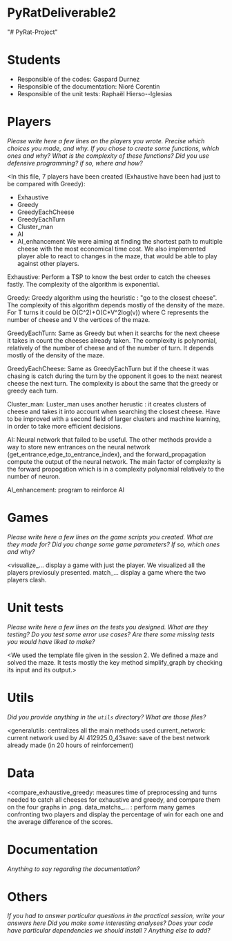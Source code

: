 # PyRatDeliverable2
"# PyRat-Project" 
# Students

- Responsible of the codes: Gaspard Durnez
- Responsible of the documentation: Nioré Corentin 
- Responsible of the unit tests: Raphaël Hierso--Iglesias



# Players

*Please write here a few lines on the players you wrote.*
*Precise which choices you made, and why.*
*If you chose to create some functions, which ones and why?*
*What is the complexity of these functions?*
*Did you use defensive programming? if so, where and how?*

<In this file, 7 players have been created (Exhaustive have been had just to be compared with Greedy):
- Exhaustive
- Greedy
- GreedyEachCheese
- GreedyEachTurn
- Cluster_man
- AI
- AI_enhancement
We were aiming at finding the shortest path to multiple cheese with the
most economical time cost. We also implemented player able to react to changes in the maze, that would be able to play against other players.

Exhaustive: Perform a TSP to know the best order to catch the cheeses fastly. The complexity of the algorithm is exponential.

Greedy: Greedy algorithm using the heuristic : "go to the closest cheese". The complexity of this algorithm depends mostly of the density of the maze. For T turns it could be O(C^2)+O(C*V^2log(v)) where C represents the number of cheese and V the vertices of the maze.

GreedyEachTurn: Same as Greedy but when it searchs for the next cheese it takes in count the cheeses already taken. The complexity is polynomial, relatively of the number of cheese and of the number of turn. It depends mostly of the density of the maze.

GreedyEachCheese: Same as GreedyEachTurn but if the cheese it was chasing is catch during the turn by the opponent it goes to the next nearest cheese the next turn. The complexity is about the same that the greedy or greedy each turn.

Cluster_man: Luster_man uses another herustic : it creates clusters of cheese and takes it into account when searching the closest cheese. Have to be improved with a second field of larger clusters and machine learning, in order to take more efficient decisions.

AI: Neural network that failed to be useful. The other methods provide a way to store new entrances on the neural network (get_entrance,edge_to_entrance_index), and the forward_propagation compute the output of the neural network. The main factor of complexity is the forward propogation which is in a complexity polynomial relatively to the number of neuron.

AI_enhancement: program to reinforce AI


>



# Games

*Please write here a few lines on the game scripts you created.*
*What are they made for?*
*Did you change some game parameters? If so, which ones and why?*

<visualize_... display a game with just the player. We visualized all the players previosuly presented.
match_... display a game where the two players clash. 
>

# Unit tests

*Please write here a few lines on the tests you designed.*
*What are they testing?*
*Do you test some error use cases?*
*Are there some missing tests you would have liked to make?*

<We used the template file given in the session 2. We defined a maze and
solved the maze. It tests mostly the key method simplify_graph by checking its input and its output.>



# Utils

*Did you provide anything in the `utils` directory?*
*What are those files?*

<generalutils: centralizes all the main methods used
current_network: current network used by AI
412925.0_43save: save of the best network already made (in 20 hours of reinforcement)
>

# Data
<compare_exhaustive_greedy: measures time of preprocessing and turns needed to catch all cheeses for exhaustive and greedy, and compare them on the four graphs in .png.
data_matchs_... : perform many games confronting two players and display the percentage of win for each one and the average difference of the scores.

>

# Documentation

*Anything to say regarding the documentation?*





# Others

*If you had to answer particular questions in the practical session, write your answers here*
*Did you make some interesting analyses?*
*Does your code have particular dependencies we should install ?*
*Anything else to add?*

<write here>

